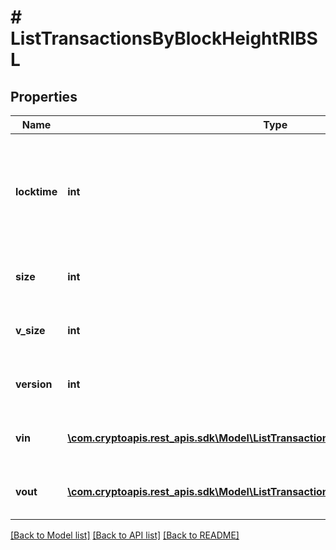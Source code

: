 # # ListTransactionsByBlockHeightRIBSL

## Properties

Name | Type | Description | Notes
------------ | ------------- | ------------- | -------------
**locktime** | **int** | Represents the time at which a particular transaction can be added to the blockchain. |
**size** | **int** | Represents the total size of this transaction. |
**v_size** | **int** | Represents the virtual size of this transaction. |
**version** | **int** | Represents transaction version number. |
**vin** | [**\com.cryptoapis.rest_apis.sdk\Model\ListTransactionsByBlockHeightRIBSLVinInner[]**](ListTransactionsByBlockHeightRIBSLVinInner.md) | Represents the transaction inputs. |
**vout** | [**\com.cryptoapis.rest_apis.sdk\Model\ListTransactionsByBlockHashRIBSLVoutInner[]**](ListTransactionsByBlockHashRIBSLVoutInner.md) | Represents the transaction outputs. |

[[Back to Model list]](../../README.md#models) [[Back to API list]](../../README.md#endpoints) [[Back to README]](../../README.md)
